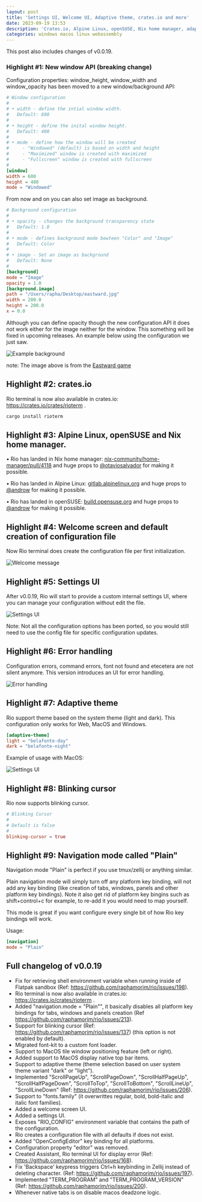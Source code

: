 ```yaml
---
layout: post
title: 'Settings UI, Welcome UI, Adaptive theme, crates.io and more'
date: 2023-09-19 13:53
description: 'Crates.io, Alpine Linux, openSUSE, Nix home manager, adaptive theme, settings UI, welcome UI, blinking cursor, plain navigation mode ...'
categories: windows macos linux webassembly
---
```


This post also includes changes of v0.0.19.

### Highlight #1: New window API (breaking change)

Configuration properties: window_height, window_width and window_opacity has been moved to a new window/background API:

```toml
# Window configuration
#
# • width - define the intial window width.
#   Default: 600
#
# • height - define the inital window height.
#   Default: 400
#
# • mode - define how the window will be created
#     - "Windowed" (default) is based on width and height
#     - "Maximized" window is created with maximized
#     - "Fullscreen" window is created with fullscreen
#
[window]
width = 600
height = 400
mode = "Windowed"
```

From now and on you can also set image as background.

```toml
# Background configuration
#
# • opacity - changes the background transparency state
#   Default: 1.0
#
# • mode - defines background mode bewteen "Color" and "Image"
#   Default: Color
#
# • image - Set an image as background
#   Default: None
#
[background]
mode = "Image"
opacity = 1.0
[background.image]
path = "/Users/rapha/Desktop/eastward.jpg"
width = 200.0
height = 200.0
x = 0.0
```

Although you can define opacity though the new configuration API it does not work either for the image neither for the window. This something will be fixed in upcoming releases. An example below using the configuration we just saw.

![Example background](https://media.discordapp.net/attachments/1110689410258841662/1152881776348364811/F6JGpamXsAAWvcG.png?width=1048&height=848)

note: The image above is from the [Eastward game](<https://en.wikipedia.org/wiki/Eastward_(video_game)>)

## Highlight #2: crates.io

Rio terminal is now also available in crates.io: https://crates.io/crates/rioterm .

```sh
cargo install rioterm
```

## Highlight #3: Alpine Linux, openSUSE and Nix home manager.

• Rio has landed in Nix home manager: [nix-community/home-manager/pull/4118](https://github.com/nix-community/home-manager/pull/4118) and huge props to [@otaviosalvador](https://twitter.com/otaviosalvador) for making it possible.

• Rio has landed in Alpine Linux: [gitlab.alpinelinux.org](https://gitlab.alpinelinux.org/alpine/aports/-/merge_requests/51369) and huge props to [@androw](https://github.com/androw) for making it possible.

• Rio has landed in openSUSE: [build.opensuse.org](https://build.opensuse.org/package/show/X11:terminals/rioterm) and huge props to [@androw](https://github.com/androw) for making it possible.

## Highlight #4: Welcome screen and default creation of configuration file

Now Rio terminal does create the configuration file per first initialization.

![Welcome message](https://user-images.githubusercontent.com/240594/268500927-788ea316-ede8-4d23-ba1f-9621a6a82908.png)

## Highlight #5: Settings UI

After v0.0.19, Rio will start to provide a custom internal settings UI, where you can manage your configuration without edit the file.

![Settings UI](../static/assets/posts/0.0.19/demo-settings.png)

Note: Not all the configuration options has been ported, so you would still need to use the config file for specific configuration updates.

## Highlight #6: Error handling

Configuration errors, command errors, font not found and etecetera are not silent anymore. This version introduces an UI for error handling.

![Error handling](../static/assets/posts/0.0.19/demo-error-handling.png)

## Highlight #7: Adaptive theme

Rio support theme based on the system theme (light and dark). This configuration only works for Web, MacOS and Windows.

```toml
[adaptive-theme]
light = "belafonte-day"
dark = "belafonte-night"
```

Example of usage with MacOS:

![Settings UI](../static/assets/features/adaptive-theme.gif)

## Highlight #8: Blinking cursor

Rio now supports blinking cursor.

```toml
# Blinking Cursor
#
# Default is false
#
blinking-cursor = true
```

## Highlight #9: Navigation mode called "Plain"

Navigation mode "Plain" is perfect if you use tmux/zellij or anything similar.

Plain navigation mode will simply turn off any platform key binding, will not add any key binding (like creation of tabs, windows, panels and other platform key bindings). Note it also get rid of platform key bingins such as shift+control+c for example, to re-add it you would need to map yourself.

This mode is great if you want configure every single bit of how Rio key bindings will work.

Usage:

```toml
[navigation]
mode = "Plain"
```

## Full changelog of v0.0.19

- Fix for retrieving shell environment variable when running inside of Flatpak sandbox (Ref: https://github.com/raphamorim/rio/issues/198).
- Rio terminal is now also available in crates.io: https://crates.io/crates/rioterm .
- Added "navigation.mode = "Plain"", it basically disables all platform key bindings for tabs, windows and panels creation (Ref https://github.com/raphamorim/rio/issues/213).
- Support for blinking cursor (Ref: https://github.com/raphamorim/rio/issues/137) (this option is not enabled by default).
- Migrated font-kit to a custom font loader.
- Support to MacOS tile window positioning feature (left or right).
- Added support to MacOS display native top bar items.
- Support to adaptive theme (theme selection based on user system theme variant "dark" or "light").
- Implemented "ScrollPageUp", "ScrollPageDown", "ScrollHalfPageUp", "ScrollHalfPageDown", "ScrollToTop", "ScrollToBottom", "ScrollLineUp", "ScrollLineDown" (Ref: https://github.com/raphamorim/rio/issues/206).
- Support to "fonts.family" (it overwrittes regular, bold, bold-italic and italic font families).
- Added a welcome screen UI.
- Added a settings UI.
- Exposes "RIO_CONFIG" environment variable that contains the path of the configuration.
- Rio creates a configuration file with all defaults if does not exist.
- Added "OpenConfigEditor" key binding for all platforms.
- Configuration property "editor" was removed.
- Created Assistant, Rio terminal UI for display error (Ref: https://github.com/raphamorim/rio/issues/168).
- Fix 'Backspace' keypress triggers Ctrl+h keybinding in Zellij instead of deleting character. (Ref: https://github.com/raphamorim/rio/issues/197).
- Implemented "TERM_PROGRAM" and "TERM_PROGRAM_VERSION" (Ref: https://github.com/raphamorim/rio/issues/200).
- Whenever native tabs is on disable macos deadzone logic.
